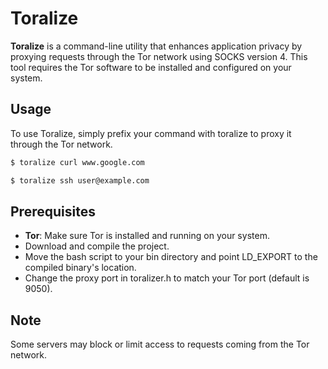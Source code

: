 # Toralize

**Toralize** is a command-line utility that enhances application privacy by proxying requests through the Tor network using SOCKS version 4. This tool requires the Tor software to be installed and configured on your system.

## Usage
To use Toralize, simply prefix your command with toralize to proxy it through the Tor network.
```bash
$ toralize curl www.google.com
```
```bash
$ toralize ssh user@example.com
```
## Prerequisites

- **Tor**: Make sure Tor is installed and running on your system.
- Download and compile the project.
- Move the bash script to your bin directory and point LD_EXPORT to the compiled binary's location.
- Change the proxy port in toralizer.h to match your Tor port (default is 9050).

## Note
Some servers may block or limit access to requests coming from the Tor network.
